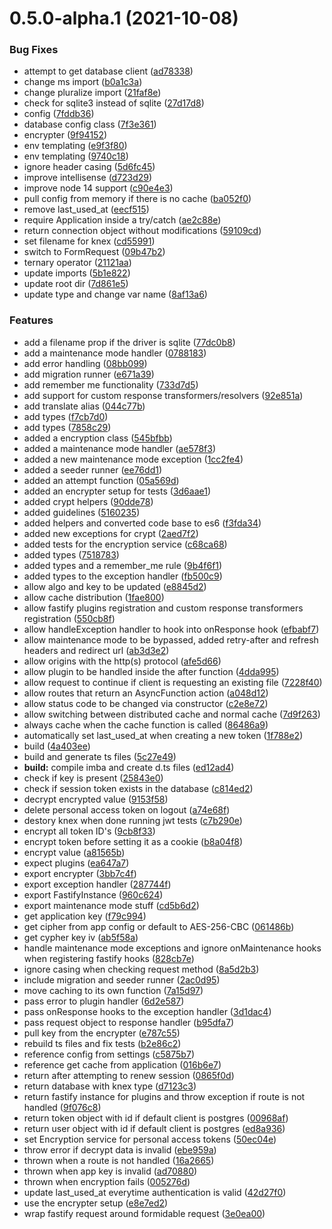 # 0.5.0-alpha.1 (2021-10-08)


### Bug Fixes

* attempt to get database client ([ad78338](https://github.com/formidablejs/framework/commit/ad78338a36219bbc8220d055f2c0c5b02ecf314a))
* change ms import ([b0a1c3a](https://github.com/formidablejs/framework/commit/b0a1c3af712ca9e74eafff170952d48c7a08ffa5))
* change pluralize import ([21faf8e](https://github.com/formidablejs/framework/commit/21faf8e5173efcc935de5b9b3dc4c72440bc060e))
* check for sqlite3 instead of sqlite ([27d17d8](https://github.com/formidablejs/framework/commit/27d17d8355f19a7eb4a8aed09f7b5ab5e8f6418f))
* config ([7fddb36](https://github.com/formidablejs/framework/commit/7fddb36d399cd9bd5db1564adc8848273cd6b921))
* database config class ([7f3e361](https://github.com/formidablejs/framework/commit/7f3e3613e971e3b82499ba72368c232d4d43f471))
* encrypter ([9f94152](https://github.com/formidablejs/framework/commit/9f941520b976aa7bc50267792a9880c7b58af34a))
* env templating ([e9f3f80](https://github.com/formidablejs/framework/commit/e9f3f80f85c528f627b951662a42cacb84aa46f0))
* env templating ([9740c18](https://github.com/formidablejs/framework/commit/9740c188a8d6a7eb49f2ca96c1f52c182ce5a033))
* ignore header casing ([5d6fc45](https://github.com/formidablejs/framework/commit/5d6fc45724ce2dd8faf143219ccd7fca65467211))
* improve intellisense ([d723d29](https://github.com/formidablejs/framework/commit/d723d29f38dd104f77de1982f971f58eede75eca))
* improve node 14 support ([c90e4e3](https://github.com/formidablejs/framework/commit/c90e4e3519dc18d8798b46d261486ad6be933f7d))
* pull config from memory if there is no cache ([ba052f0](https://github.com/formidablejs/framework/commit/ba052f00f53d4e3b6fa019b114fd2ea3c0789a75))
* remove last_used_at ([eecf515](https://github.com/formidablejs/framework/commit/eecf51569b2eb9115cf7ce044b8a2d7bffdf6914))
* require Application inside a try/catch ([ae2c88e](https://github.com/formidablejs/framework/commit/ae2c88e3403658c9c003afb8fad04f6020a23961))
* return connection object without modifications ([59109cd](https://github.com/formidablejs/framework/commit/59109cd3c9d45e021a0253b08264ee664f9ab3a0))
* set filename for knex ([cd55991](https://github.com/formidablejs/framework/commit/cd55991db5e0b4c168bc595ae5e6078b8f7b0006))
* switch to FormRequest ([09b47b2](https://github.com/formidablejs/framework/commit/09b47b207b076a275c2a69f0874726a0647479c7))
* ternary operator ([21121aa](https://github.com/formidablejs/framework/commit/21121aae5b7ff1ac8263c85df78be07949db3258))
* update imports ([5b1e822](https://github.com/formidablejs/framework/commit/5b1e822190a6bb95bba0de89ff5b51ac5ed5da91))
* update root dir ([7d861e5](https://github.com/formidablejs/framework/commit/7d861e5e9da4c2a7b0b1326d46b7176c4cde6d76))
* update type and change var name ([8af13a6](https://github.com/formidablejs/framework/commit/8af13a62369057af636b7d464d2cbfb5033d6a0a))


### Features

* add a filename prop if the driver is sqlite ([77dc0b8](https://github.com/formidablejs/framework/commit/77dc0b8a2af676b7287349e500081119982dbf90))
* add a maintenance mode handler ([0788183](https://github.com/formidablejs/framework/commit/0788183513332af42faf6b9bbfd65d290aa059d5))
* add error handling ([08bb099](https://github.com/formidablejs/framework/commit/08bb099d9057c711ec0db9f20759bba451e335e2))
* add migration runner ([e671a39](https://github.com/formidablejs/framework/commit/e671a39523f17b7083c1f8b7e31409ee86722863))
* add remember me functionality ([733d7d5](https://github.com/formidablejs/framework/commit/733d7d5dab89a6db93040c264579be59ea811747))
* add support for custom response transformers/resolvers ([92e851a](https://github.com/formidablejs/framework/commit/92e851a2a70d6733827a99a5fa67bb2e40182e9f))
* add translate alias ([044c77b](https://github.com/formidablejs/framework/commit/044c77b6ac6221a8cb8250979ce10c0c620f8409))
* add types ([f7cb7d0](https://github.com/formidablejs/framework/commit/f7cb7d0fdd91c8c0573f7cf9398af3b334c37b81))
* add types ([7858c29](https://github.com/formidablejs/framework/commit/7858c2982e374056773c68170f17ceab3f230a81))
* added a encryption class ([545bfbb](https://github.com/formidablejs/framework/commit/545bfbb3827ccb4830ce8b3cd666639e925b67eb))
* added a maintenance mode handler ([ae578f3](https://github.com/formidablejs/framework/commit/ae578f3663055a46efae53bede99802b01075c96))
* added a new maintenance mode exception ([1cc2fe4](https://github.com/formidablejs/framework/commit/1cc2fe4fd289ed1aacd8bf7601b953e7eeb96782))
* added a seeder runner ([ee76dd1](https://github.com/formidablejs/framework/commit/ee76dd133271f01c4db43511fc9f186fed3e936a))
* added an attempt function ([05a569d](https://github.com/formidablejs/framework/commit/05a569dda162d5a5093dfb07183df795e4617f28))
* added an encrypter setup for tests ([3d6aae1](https://github.com/formidablejs/framework/commit/3d6aae13dd9066c6145ab14b6820dd14d4bb7b6b))
* added crypt helpers ([90dde78](https://github.com/formidablejs/framework/commit/90dde78075a76a984edfb160e1aeb024e1af9a69))
* added guidelines ([5160235](https://github.com/formidablejs/framework/commit/51602356a84533e15b01ae10aee53e44b99d8404))
* added helpers and converted code base to es6 ([f3fda34](https://github.com/formidablejs/framework/commit/f3fda34e35482870d84144de46af9417e39cf3d8))
* added new exceptions for crypt ([2aed7f2](https://github.com/formidablejs/framework/commit/2aed7f2b267a788b4b75d53f2d2b35ad9e4457c0))
* added tests for the encryption service ([c68ca68](https://github.com/formidablejs/framework/commit/c68ca68dd589940b1ef187ef4a16691e067fbf3a))
* added types ([7518783](https://github.com/formidablejs/framework/commit/75187833f0c954d35384eb4577df188c31168d14))
* added types and a remember_me rule ([9b4f6f1](https://github.com/formidablejs/framework/commit/9b4f6f152be5572690a030d05f2cad88dcabf38c))
* added types to the exception handler ([fb500c9](https://github.com/formidablejs/framework/commit/fb500c989458c0842a534936e7ec199a78cb3100))
* allow algo and key to be updated ([e8845d2](https://github.com/formidablejs/framework/commit/e8845d2598eace802d08b567399cd676fc015751))
* allow cache distribution ([1fae800](https://github.com/formidablejs/framework/commit/1fae8005e0b6f45b033ed45dc19fc5aca505f66f))
* allow fastify plugins registration and custom response transformers registration ([550cb8f](https://github.com/formidablejs/framework/commit/550cb8f235dc8e6d29cc1c09d6f9ab62b606f33f))
* allow handleException handler to hook into onResponse hook ([efbabf7](https://github.com/formidablejs/framework/commit/efbabf75574d4721f4d5e8c6fd556f697506180e))
* allow maintenance mode to be bypassed, added retry-after and refresh headers and redirect url ([ab3d3e2](https://github.com/formidablejs/framework/commit/ab3d3e2d5b5a834b8af4dc747ed8eaa59a861828))
* allow origins with the http(s) protocol ([afe5d66](https://github.com/formidablejs/framework/commit/afe5d6682897436a29dfb6fe767dc60369fc3711))
* allow plugin to be handled inside the after function ([4dda995](https://github.com/formidablejs/framework/commit/4dda995da38d6f35ee7eeb8c350a883efe5cb593))
* allow request to continue if client is requesting an existing file ([7228f40](https://github.com/formidablejs/framework/commit/7228f4094150cec942f87ac0d33179cbb9047103))
* allow routes that return an AsyncFunction action ([a048d12](https://github.com/formidablejs/framework/commit/a048d12844566adce90b7a13eefd56128d5120aa))
* allow status code to be changed via constructor ([c2e8e72](https://github.com/formidablejs/framework/commit/c2e8e724a25204e04da60257a8c8b6b368bfd5f4))
* allow switching between distributed cache and normal cache ([7d9f263](https://github.com/formidablejs/framework/commit/7d9f26366d846f36ffec2feb2477a4bc98ac9870))
* always cache when the cache function is called ([86486a9](https://github.com/formidablejs/framework/commit/86486a993f81f0a103d9ea05828ff46a1dece357))
* automatically set last_used_at when creating a new token ([1f788e2](https://github.com/formidablejs/framework/commit/1f788e2f93a2c6362c170a5671096a7735eb6495))
* build ([4a403ee](https://github.com/formidablejs/framework/commit/4a403ee97d4f87188620b7a70303f5e1e742a749))
* build and generate ts files ([5c27e49](https://github.com/formidablejs/framework/commit/5c27e49ebf019b5c26c788af479fa38391635297))
* **build:** compile imba and create d.ts files ([ed12ad4](https://github.com/formidablejs/framework/commit/ed12ad4a14cacf2b162e274467513230666497a6))
* check if key is present ([25843e0](https://github.com/formidablejs/framework/commit/25843e0001826d0fd24b54ee8ced3a4cdb962adb))
* check if session token exists in the database ([c814ed2](https://github.com/formidablejs/framework/commit/c814ed2020522b77729ba88b603494e0fdf4a19f))
* decrypt encrypted value ([9153f58](https://github.com/formidablejs/framework/commit/9153f5838eb9ff949ec142dda4898ba3a16b91e6))
* delete personal access token on logout ([a74e68f](https://github.com/formidablejs/framework/commit/a74e68fc6d0026265413b1a93d55013a745ac3e5))
* destory knex when done running jwt tests ([c7b290e](https://github.com/formidablejs/framework/commit/c7b290e76875121a490fd2a3e3ad2e0ea9ffa1e1))
* encrypt all token ID's ([9cb8f33](https://github.com/formidablejs/framework/commit/9cb8f33ba223378b7451d27063d5e96dd2cff994))
* encrypt token before setting it as a cookie ([b8a04f8](https://github.com/formidablejs/framework/commit/b8a04f8d29545e2f3a0c3d341d6111a3fc2884e5))
* encrypt value ([a81565b](https://github.com/formidablejs/framework/commit/a81565b29d07662f22823659e7cc944c7c73eed2))
* expect plugins ([ea647a7](https://github.com/formidablejs/framework/commit/ea647a7585b63d3acc15aa305bbdc0a40e9e163f))
* export encrypter ([3bb7c4f](https://github.com/formidablejs/framework/commit/3bb7c4fe6a4a5c1ec56fc83bf9f306859e32c195))
* export exception handler ([287744f](https://github.com/formidablejs/framework/commit/287744f52a1718f9994cee7b866be5ef5079e30f))
* export FastifyInstance ([960c624](https://github.com/formidablejs/framework/commit/960c62452868a4e45c53433571d485ded43b5d66))
* export maintenance mode stuff ([cd5b6d2](https://github.com/formidablejs/framework/commit/cd5b6d28d3417011a00e79542cb536ef34fe20aa))
* get application key ([f79c994](https://github.com/formidablejs/framework/commit/f79c994b4f6eb20fa5cfe03cf9a2e19b20c7d847))
* get cipher from app config or default to AES-256-CBC ([061486b](https://github.com/formidablejs/framework/commit/061486b70793d087416e41bffe378f2b8d9bc5c5))
* get cypher key iv ([ab5f58a](https://github.com/formidablejs/framework/commit/ab5f58a2ef467e02dcda9464de32aebca055d028))
* handle maintenance mode exceptions and ignore onMaintenance hooks when registering fastify hooks ([828cb7e](https://github.com/formidablejs/framework/commit/828cb7e7176bc4cb94b12b32f54b6c46d4246e79))
* ignore casing when checking request method ([8a5d2b3](https://github.com/formidablejs/framework/commit/8a5d2b3b0832e97b2aa0e199c244809421c43e96))
* include migration and seeder runner ([2ac0d95](https://github.com/formidablejs/framework/commit/2ac0d95eccbb2a854533ed18e0dd210de95da842))
* move caching to its own function ([7a15d97](https://github.com/formidablejs/framework/commit/7a15d97d8f5851eb9a9e063f4bb52e4bf5990d44))
* pass error to plugin handler ([6d2e587](https://github.com/formidablejs/framework/commit/6d2e587a7e28db5f86fe7a4b77a09337fe703774))
* pass onResponse hooks to the exception handler ([3d1dac4](https://github.com/formidablejs/framework/commit/3d1dac41b379dd27d22035270e51cc828b77bb58))
* pass request object to response handler ([b95dfa7](https://github.com/formidablejs/framework/commit/b95dfa7fdea931226944174ff07756603fecf7c6))
* pull key from the encrypter ([e787c55](https://github.com/formidablejs/framework/commit/e787c556bb271e559fb32c67ab813c889a219074))
* rebuild ts files and fix tests ([b2e86c2](https://github.com/formidablejs/framework/commit/b2e86c2adc10cbb73604f71752fb6d108a606edc))
* reference config from settings ([c5875b7](https://github.com/formidablejs/framework/commit/c5875b799ca8ea1a52f8e64d945e56e1ad1cfd46))
* reference get cache from application ([016b6e7](https://github.com/formidablejs/framework/commit/016b6e7e94ded2c857bb013ec9fef921a803a23d))
* return after attempting to renew session ([0865f0d](https://github.com/formidablejs/framework/commit/0865f0daa564dc6bf69132478ba150065ac6b7d0))
* return database with knex type ([d7123c3](https://github.com/formidablejs/framework/commit/d7123c3a06dcc4500928b267db8a6fbded6d100b))
* return fastify instance for plugins and throw exception if route is not handled ([9f076c8](https://github.com/formidablejs/framework/commit/9f076c882d398ba2e68f98f32bc304498545773b))
* return token object with id if default client is postgres ([00968af](https://github.com/formidablejs/framework/commit/00968af774a2b880abc9e9b66db953abbb6b9133))
* return user object with id if default client is postgres ([ed8a936](https://github.com/formidablejs/framework/commit/ed8a936ef898eaf7c30e08578cc1b61599affdec))
* set Encryption service for personal access tokens ([50ec04e](https://github.com/formidablejs/framework/commit/50ec04ee8e57aa8fe833e888ab55fd68adb40aa0))
* throw error if decrypt data is invalid ([ebe959a](https://github.com/formidablejs/framework/commit/ebe959a5555aa5a65fd21a2e4facdf643ed84512))
* thrown when a route is not handled ([16a2665](https://github.com/formidablejs/framework/commit/16a2665c3fda1fd4877d7ddb6613bab119271a1c))
* thrown when app key is invalid ([ad70880](https://github.com/formidablejs/framework/commit/ad70880e4657d6ffa923bb347afa50be7f5de2ab))
* thrown when encryption fails ([005276d](https://github.com/formidablejs/framework/commit/005276d727621aca132185a2899518979ac07a07))
* update last_used_at everytime authentication is valid ([42d27f0](https://github.com/formidablejs/framework/commit/42d27f0daf826b2456c0e1bbaccdd1b046489d7f))
* use the encrypter setup ([e8e7ed2](https://github.com/formidablejs/framework/commit/e8e7ed25d0b2da6fe8ef5a3db15b33e9b4a31904))
* wrap fastify request around formidable request ([3e0ea00](https://github.com/formidablejs/framework/commit/3e0ea0008090d776c0224f47aa26bf65093d43b6))



